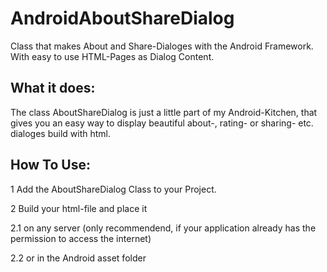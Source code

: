 AndroidAboutShareDialog
=======================

Class that makes About and Share-Dialoges with the Android Framework. With easy to use HTML-Pages as Dialog Content.

What it does:
----
The class AboutShareDialog is just a little part of my Android-Kitchen, that gives you an easy way to display beautiful about-, rating- or sharing- etc. dialoges build with html.


How To Use:
----
1 Add the AboutShareDialog Class to your Project.

2  Build your html-file and place it 

2.1  on any server (only recommendend, if your application already has the permission to access the internet)

2.2 or in the Android asset folder



